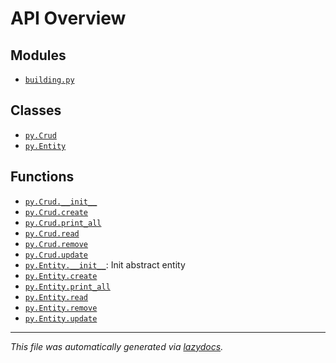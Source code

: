 <!-- markdownlint-disable -->

# API Overview

## Modules

- [`building.py`](./building.py.md#module-buildingpy)

## Classes

- [`py.Crud`](./building.py.md#class-crud)
- [`py.Entity`](./building.py.md#class-entity)

## Functions

- [`py.Crud.__init__`](./building.py.md#function-__init__)
- [`py.Crud.create`](./building.py.md#function-create)
- [`py.Crud.print_all`](./building.py.md#function-print_all)
- [`py.Crud.read`](./building.py.md#function-read)
- [`py.Crud.remove`](./building.py.md#function-remove)
- [`py.Crud.update`](./building.py.md#function-update)
- [`py.Entity.__init__`](./building.py.md#function-__init__): Init abstract entity
- [`py.Entity.create`](./building.py.md#function-create)
- [`py.Entity.print_all`](./building.py.md#function-print_all)
- [`py.Entity.read`](./building.py.md#function-read)
- [`py.Entity.remove`](./building.py.md#function-remove)
- [`py.Entity.update`](./building.py.md#function-update)


---

_This file was automatically generated via [lazydocs](https://github.com/ml-tooling/lazydocs)._
